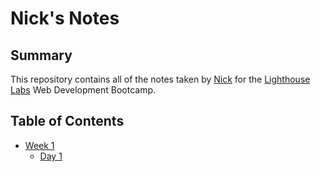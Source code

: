 # Nick's Notes

## Summary 

This repository contains all of the notes taken by [Nick](https://github.com/npavelich) for the [Lighthouse Labs](https://www.lighthouselabs.ca/) Web Development Bootcamp.


## Table of Contents
* [Week 1](/Week_1)
  * [Day 1](/Week_1/Day_1)